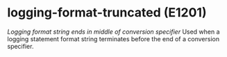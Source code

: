# logging-format-truncated (E1201)
*Logging format string ends in middle of conversion specifier* Used when
a logging statement format string terminates before the end of a
conversion specifier.


